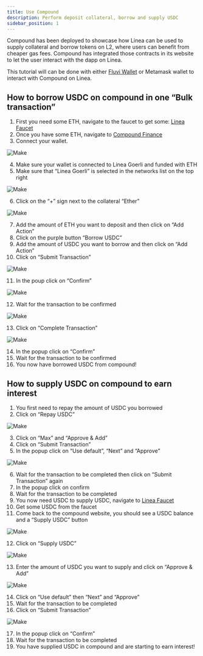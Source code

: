 ```yaml
---
title: Use Compound
description: Perform deposit collateral, borrow and supply USDC
sidebar_position: 1
---
```


Compound has been deployed to showcase how Linea can be used to supply collateral and borrow tokens on L2, where users can benefit from cheaper gas fees. 
Compound has integrated those contracts in its website to let the user interact with the dapp on Linea.

This tutorial will can be done with either [Fluvi Wallet](https://chrome.google.com/webstore/detail/fluvi-wallet/mmmjbcfofconkannjonfmjjajpllddbg) or Metamask wallet to interact with Compound on Linea.

## How to borrow USDC on compound in one “Bulk transaction”

1. First you need some ETH, navigate to the faucet to get some: [Linea Faucet](https://faucet.goerli.linea.build/)
2. Once you have some ETH, navigate to [Compound Finance](https://app.compound.finance/?market=usdc-lineagoerli&testnet=)
3. Connect your wallet.

![Make](../../assets/compound/compound-1.png)

4. Make sure your wallet is connected to Linea Goerli and funded with ETH
5. Make sure that “Linea Goerli” is selected in the networks list on the top right

![Make](../../assets/compound/compound-2.png)

6. Click on the “+” sign next to the collateral “Ether”

![Make](../../assets/compound/compound-3.png)

7. Add the amount of ETH you want to deposit and then click on “Add Action”
8. Click on the purple button “Borrow USDC”
9. Add the amount of USDC you want to borrow and then click on “Add Action”
10. Click on “Submit Transaction”

![Make](../../assets/compound/compound-4.png)

11. In the poup click on “Confirm”

![Make](../../assets/compound/compound-5.png)

12. Wait for the transaction to be confirmed

![Make](../../assets/compound/compound-6.png)

13. Click on “Complete Transaction” 

![Make](../../assets/compound/compound-7.png)

14. In the popup click on “Confirm” 
15. Wait for the transaction to be confirmed
16. You now have borrowed USDC from compound!

## How to supply USDC on compound to earn interest

1. You first need to repay the amount of USDC you borrowed
2. Click on “Repay USDC”

![Make](../../assets/compound/compound-8.png)

3. Click on “Max” and “Approve & Add”
4. Click on “Submit Transaction”
5. In the popup click on “Use default”, “Next” and “Approve”

![Make](../../assets/compound/compound-9.png)

6. Wait for the transaction to be completed then click on “Submit Transaction” again
7. In the popup click on confirm
8. Wait for the transaction to be completed
9. You now need USDC to supply USDC, navigate to [Linea Faucet](https://faucet.goerli.linea.build/)
10. Get some USDC from the faucet
11. Come back to the compound website, you should see a USDC balance and a “Supply USDC” button

![Make](../../assets/compound/compound-10.png)

12. Click on “Supply USDC”

![Make](../../assets/compound/compound-11.png)

13. Enter the amount of USDC you want to supply and click on “Approve & Add”

![Make](../../assets/compound/compound-12.png)

14. Click on “Use default” then “Next” and “Approve”
15. Wait for the transaction to be completed
16. Click on “Submit Transaction”

![Make](../../assets/compound/compound-13.png)

17. In the popup click on “Confirm”
18. Wait for the transaction to be completed
19. You have supplied USDC in compound and are starting to earn interest!


